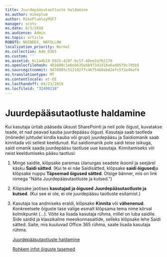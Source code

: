 ```yaml
---
title: Juurdepääsutaotluste haldamine
ms.author: mikeplum
author: MikePlumleyMSFT
manager: scotv
ms.date: 8/3/2018
ms.audience: Admin
ms.topic: article
ROBOTS: NOINDEX, NOFOLLOW
localization_priority: Normal
ms.collection: Adm_O365
ms.custom: ''
ms.assetid: 6c1a4b19-5915-428f-bc57-40ee2af62178
ms.openlocfilehash: 401600c1e6eb635e8b973d1d16a6ad05f0c795b5
ms.sourcegitcommit: 9d78905c512192ffc4675468abd2efc5f2e4baf4
ms.translationtype: MT
ms.contentlocale: et-EE
ms.lasthandoff: 04/23/2019
ms.locfileid: "32409218"
---
```

# <a name="manage-access-requests"></a>Juurdepääsutaotluste haldamine

Kui kasutaja üritab pääseda üksust SharePointi ja neil pole õigust, kuvatakse teade, et nad peavad kauba juurdepääsu õigust. Kasutaja saab taotleda (mõnedel juhtudel kindla kauba või grupi) juurdepääsu ja Saidiomanik saab kinnitada või sellest keeldunud. Kui saidiomanik pole saidi teise isikuga, saidi omanik saada juurdepääsu taotluse uue kasutaja. Kinnitamiseks või neist keeldumiseks pääsu taotlusi:
  
1. Minge saidile, klõpsake paremas ülanurgas seadete ikoonil ja seejärel käsku **Saidi sätted**. (Kui te ei näe Saidisätted, klõpsake **saidi õigused**ja klõpsake nuppu **Täpsemad õigused sätted**. Otsige bänner, mis on link nimega "Näita Juurdepääsutaotluste ja kutsed.")
    
2. Klõpsake jaotises **kasutajad ja õigused** **Juurdepääsutaotluste ja kutsed**. (Kui see ei ole, ei ole juurdepääsu taotluste esitamist.)
    
3. Kasutaja loa andmiseks eraldi, klõpsake **Kinnita** või **vähenenud**. Konkreetsete õiguste tase valige esmalt klõpsama tema nime kõrval kolmikpunkt (...). Võite ka lisada kasutaja rühma, millel on luba saidile. Side saidid ja klassikaline meeskonnasaitide, selleks klõpsake lehe Saidi sätted. Saite, mis kuuluvad Office 365 rühma, saate lisada kasutaja rühma.
    
    [Juurdepääsutaotluste haldamine](https://go.microsoft.com/fwlink/?linkid=2008747)
    
    [Rohkem infot õiguste tasemed](https://go.microsoft.com/fwlink/?linkid=867071)
    


